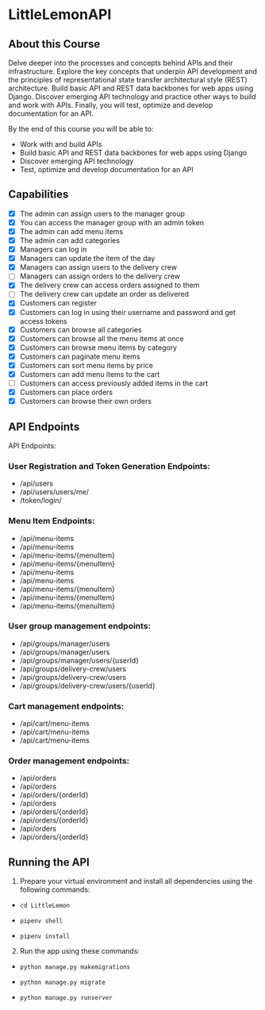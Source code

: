 # LittleLemonAPI
## About this Course
Delve deeper into the processes and concepts behind APIs and their infrastructure. Explore the key concepts that underpin API development and the principles of representational state transfer architectural style (REST) architecture. Build basic API and REST data backbones for web apps using Django. Discover emerging API technology and practice other ways to build and work with APIs. Finally, you will test, optimize and develop documentation for an API.

By the end of this course you will be able to:

- Work with and build APIs
-	Build basic API and REST data backbones for web apps using Django
-	Discover emerging API technology 
-	Test, optimize and develop documentation for an API

## Capabilities
- [x] The admin can assign users to the manager group
- [x] You can access the manager group with an admin token
- [x] The admin can add menu items 
- [x] The admin can add categories
- [x] Managers can log in 
- [x] Managers can update the item of the day
- [x] Managers can assign users to the delivery crew
- [ ] Managers can assign orders to the delivery crew
- [x] The delivery crew can access orders assigned to them
- [ ] The delivery crew can update an order as delivered
- [x] Customers can register
- [x] Customers can log in using their username and password and get access tokens
- [x] Customers can browse all categories 
- [x] Customers can browse all the menu items at once
- [x] Customers can browse menu items by category
- [x] Customers can paginate menu items
- [x] Customers can sort menu items by price
- [x] Customers can add menu items to the cart
- [ ] Customers can access previously added items in the cart
- [x] Customers can place orders
- [x] Customers can browse their own orders

## API Endpoints
API Endpoints:

### User Registration and Token Generation Endpoints:
-	/api/users
-	/api/users/users/me/
-	/token/login/

### Menu Item Endpoints:
-	/api/menu-items
-	/api/menu-items
-	/api/menu-items/{menuItem}
-	/api/menu-items/{menuItem}
-	/api/menu-items
-	/api/menu-items
-	/api/menu-items/{menuItem}
-	/api/menu-items/{menuItem}
-	/api/menu-items/{menuItem}

### User group management endpoints:
-	/api/groups/manager/users
-	/api/groups/manager/users
-	/api/groups/manager/users/{userId}
-	/api/groups/delivery-crew/users
-	/api/groups/delivery-crew/users
-	/api/groups/delivery-crew/users/{userId}

### Cart management endpoints:
-	/api/cart/menu-items
-	/api/cart/menu-items
-	/api/cart/menu-items

### Order management endpoints:
-	/api/orders
-	/api/orders
-	/api/orders/{orderId}
-	/api/orders
-	/api/orders/{orderId}
-	/api/orders/{orderId}
-	/api/orders
-	/api/orders/{orderId}

## Running the API
1. Prepare your virtual environment and install all dependencies using the following commands:

- `cd LittleLemon`

- `pipenv shell`

- `pipenv install`

2. Run the app using these commands:

- `python manage.py makemigrations `

- `python manage.py migrate`

- `python manage.py runserver`
